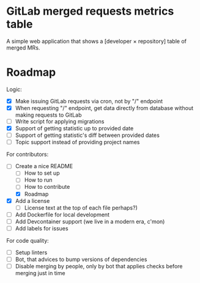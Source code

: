 # GitLab merged requests metrics table

A simple web application that shows a [developer × repository] table of merged MRs.

# Roadmap

Logic:

- [x] Make issuing GitLab requests via cron, not by "/" endpoint
- [x] When requesting "/" endpoint, get data directly from database without making requests to GitLab
- [ ] Write script for applying migrations
- [x] Support of getting statistic up to provided date
- [ ] Support of getting statistic's diff between provided dates
- [ ] Topic support instead of providing project names

For contributors:

- [ ] Create a nice README
    - [ ] How to set up
    - [ ] How to run
    - [ ] How to contribute
    - [x] Roadmap
- [x] Add a license
    - [ ] License text at the top of each file perhaps?)
- [ ] Add Dockerfile for local development
- [ ] Add Devcontainer support (we live in a modern era, c'mon)
- [ ] Add labels for issues

For code quality:

- [ ] Setup linters
- [ ] Bot, that advices to bump versions of dependencies
- [ ] Disable merging by people, only by bot that applies checks before merging just in time